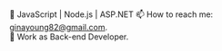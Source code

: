 <!--### Hi there 👋-->

<!--
**YangYgYang/YangYgYang** is a ✨ _special_ ✨ repository because its `README.md` (this file) appears on your GitHub profile.

Here are some ideas to get you started:

- 🔭 W
- 🌱 I’m currently learning ...
- 👯 I’m looking to collaborate on ...
- 🤔 I’m looking for help with ...
- 💬 Ask me about ...
- 📫 How to reach me: ...
- 😄 Pronouns: ...
- ⚡ Fun fact: ...
-->


🌱 JavaScript | Node.js | ASP.NET 
📫 How to reach me: ginayoung82@gmail.com.   
💼 Work as Back-end Developer.   
